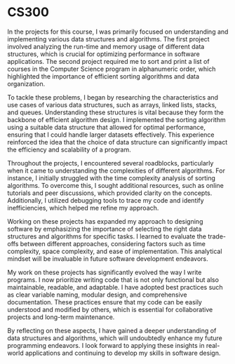 # CS300
In the projects for this course, I was primarily focused on understanding and implementing various data structures and algorithms. The first project involved analyzing the run-time and memory usage of different data structures, which is crucial for optimizing performance in software applications. The second project required me to sort and print a list of courses in the Computer Science program in alphanumeric order, which highlighted the importance of efficient sorting algorithms and data organization.

To tackle these problems, I began by researching the characteristics and use cases of various data structures, such as arrays, linked lists, stacks, and queues. Understanding these structures is vital because they form the backbone of efficient algorithm design. I implemented the sorting algorithm using a suitable data structure that allowed for optimal performance, ensuring that I could handle larger datasets effectively. This experience reinforced the idea that the choice of data structure can significantly impact the efficiency and scalability of a program.

Throughout the projects, I encountered several roadblocks, particularly when it came to understanding the complexities of different algorithms. For instance, I initially struggled with the time complexity analysis of sorting algorithms. To overcome this, I sought additional resources, such as online tutorials and peer discussions, which provided clarity on the concepts. Additionally, I utilized debugging tools to trace my code and identify inefficiencies, which helped me refine my approach.

Working on these projects has expanded my approach to designing software by emphasizing the importance of selecting the right data structures and algorithms for specific tasks. I learned to evaluate the trade-offs between different approaches, considering factors such as time complexity, space complexity, and ease of implementation. This analytical mindset will be invaluable in future software development endeavors.

My work on these projects has significantly evolved the way I write programs. I now prioritize writing code that is not only functional but also maintainable, readable, and adaptable. I have adopted best practices such as clear variable naming, modular design, and comprehensive documentation. These practices ensure that my code can be easily understood and modified by others, which is essential for collaborative projects and long-term maintenance.

By reflecting on these aspects, I have gained a deeper understanding of data structures and algorithms, which will undoubtedly enhance my future programming endeavors. I look forward to applying these insights in real-world applications and continuing to develop my skills in software design.
